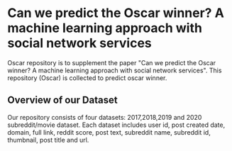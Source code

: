 # Can we predict the Oscar winner? A machine learning approach with social network services
Oscar repository is to supplement the paper "Can we predict the Oscar winner? A machine learning approach with social network services". This repository (Oscar) is collected to predict oscar winner.

## Overview of our Dataset
Our repository consists of four datasets: 2017,2018,2019 and 2020 subreddit/movie dataset. Each dataset includes user id, post created date, domain, full link, reddit score,  post text, subreddit name, subreddit id, thumbnail, post title and url.
